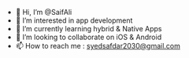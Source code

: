 - 👋 Hi, I’m @SaifAli
- 👀 I’m interested in app development
- 🌱 I’m currently learning hybrid & Native Apps
- 💞️ I’m looking to collaborate on iOS & Android
- 📫 How to reach me : syedsafdar2030@gmail.com


<!---
Saify2030/Saify2030 is a ✨ special ✨ repository because its `README.md` (this file) appears on your GitHub profile.
You can click the Preview link to take a look at your changes.
--->
